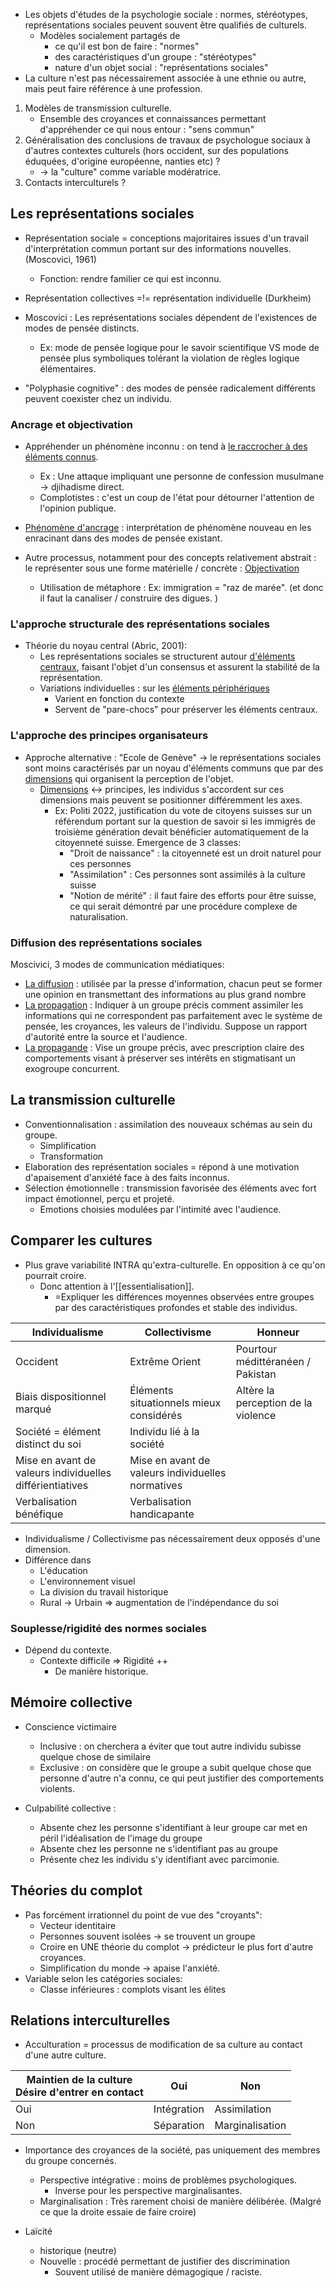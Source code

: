 - Les objets d'études de la psychologie sociale : normes, stéréotypes, représentations sociales peuvent souvent être qualifiés de culturels. 
	- Modèles socialement partagés de
		- ce qu'il est bon de faire : "normes"
		- des caractéristiques d'un groupe : "stéréotypes"
		- nature d'un objet social : "représentations sociales"
- La culture n'est pas nécessairement associée à une ethnie ou autre, mais peut faire référence à une profession. 

1. Modèles de transmission culturelle.
	- Ensemble des croyances et connaissances permettant d'appréhender ce qui nous entour : "sens commun"
2. Généralisation des conclusions de travaux de psychologue sociaux à d'autres contextes culturels (hors occident, sur des populations éduquées, d'origine européenne, nanties etc) ?
	- -> la "culture" comme variable modératrice.
3. Contacts interculturels ? 

## Les représentations sociales 

- Représentation sociale = conceptions majoritaires issues d'un travail d'interprétation commun portant sur des informations nouvelles. (Moscovici, 1961)
	- Fonction: rendre familier ce qui est inconnu.

- Représentation collectives =!= représentation individuelle (Durkheim)

- Moscovici : Les représentations sociales dépendent de l'existences de modes de pensée distincts. 
	- Ex: mode de pensée logique pour le savoir scientifique VS mode de pensée plus symboliques tolérant la violation de règles logique élémentaires.

- "Polyphasie cognitive" : des modes de pensée radicalement différents peuvent coexister chez un individu. 

### Ancrage et objectivation 

- Appréhender un phénomène inconnu : on tend à <u>le raccrocher à des éléments connus</u>.
	- Ex : Une attaque impliquant une personne de confession musulmane -> djihadisme direct.
	- Complotistes : c'est un coup de l'état pour détourner l'attention de l'opinion publique. 
- <u>Phénomène d'ancrage</u> : interprétation de phénomène nouveau en les enracinant dans des modes de pensée existant. 

- Autre processus, notamment pour des concepts relativement abstrait : le représenter sous une forme matérielle / concrète : <u>Objectivation</u>
	- Utilisation de métaphore : Ex: immigration = "raz de marée". (et donc il faut la canaliser / construire des digues. )

### L'approche structurale des représentations sociales 

- Théorie du noyau central (Abric, 2001):
	- Les représentations sociales se structurent autour <u>d'éléments centraux</u>, faisant l'objet d'un consensus et assurent la stabilité de la représentation. 
	- Variations individuelles : sur les <u>éléments périphériques</u> 
		- Varient en fonction du contexte 
		- Servent de "pare-chocs" pour préserver les éléments centraux. 

### L'approche des principes organisateurs 

- Approche alternative : "Ecole de Genève" -> le représentations sociales sont moins caractérisés par un noyau d'éléments communs que par des <u>dimensions</u> qui organisent la perception de l'objet. 
	- <u>Dimensions</u> <-> principes, les individus s'accordent sur ces dimensions mais peuvent se positionner différemment les axes. 
		- Ex: Politi 2022,  justification du vote de citoyens suisses sur un référendum portant sur la question de savoir si les immigrés de troisième génération devait bénéficier automatiquement de la citoyenneté suisse. Emergence de 3 classes:
			- "Droit de naissance" : la citoyenneté est un droit naturel pour ces personnes 
			- "Assimilation" : Ces personnes sont assimilés à la culture suisse 
			- "Notion de mérité" : il faut faire des efforts pour être suisse, ce qui serait démontré par une procédure complexe de naturalisation. 

 ### Diffusion des représentations sociales 

Moscivici, 3 modes de communication médiatiques:

- <u>La diffusion</u> : utilisée par la presse d'information, chacun peut se former une opinion en transmettant des informations au plus grand nombre 
- <u>La propagation</u> : Indiquer à un groupe précis comment assimiler les informations qui ne correspondent pas parfaitement avec le système de pensée, les croyances, les valeurs de l'individu. Suppose un rapport d'autorité entre la source et l'audience. 
- <u>La propagande</u> : Vise un groupe précis, avec prescription claire des comportements visant à préserver ses intérêts en stigmatisant un exogroupe concurrent.

## La transmission culturelle


- Conventionnalisation : assimilation des nouveaux schémas au sein du groupe. 
	- Simplification
	- Transformation
- Elaboration des représentation sociales = répond à une motivation d'apaisement d'anxiété face à des faits inconnus. 
- Sélection émotionnelle : transmission favorisée des éléments avec fort impact émotionnel, perçu et projeté.
	- Emotions choisies modulées par l'intimité avec l'audience. 

## Comparer les cultures 

- Plus grave variabilité INTRA qu'extra-culturelle. En opposition à ce qu'on pourrait croire.
	- Donc attention à l'[[essentialisation]].
		- =Expliquer les différences moyennes observées entre groupes par des caractéristiques profondes et stable des individus. 

| Individualisme                                           | Collectivisme                                     | Honneur                             |
| -------------------------------------------------------- | ------------------------------------------------- | ----------------------------------- |
| Occident                                                 | Extrême Orient                                    | Pourtour médittéranéen / Pakistan   |
| Biais dispositionnel marqué                              | Éléments situationnels mieux considérés           | Altère la perception de la violence |
| Société = élément distinct du soi                        | Individu lié à la société                         |                                     |
| Mise en avant de valeurs individuelles différientiatives | Mise en avant de valeurs individuelles normatives |                                     |
| Verbalisation bénéfique                                  | Verbalisation handicapante                        |                                     |
- Individualisme / Collectivisme pas nécessairement deux opposés d'une dimension.
- Différence dans
	- L'éducation
	- L'environnement visuel
	- La division du travail historique 
	- Rural -> Urbain => augmentation de l'indépendance du soi
### Souplesse/rigidité des normes sociales 


- Dépend du contexte. 
	- Contexte difficile => Rigidité ++
		- De manière historique.

## Mémoire collective 

- Conscience victimaire 
	- Inclusive : on cherchera a éviter que tout autre individu subisse quelque chose de similaire 
	- Exclusive : on considère que le groupe a subit quelque chose que personne d'autre n'a connu, ce qui peut justifier des comportements violents. 

- Culpabilité collective :
	- Absente chez les personne s'identifiant à leur groupe car met en péril l'idéalisation de l'image du groupe 
	- Absente chez les personne ne s'identifiant pas au groupe 
	- Présente chez les individu s'y identifiant avec parcimonie. 

## Théories du complot 

- Pas forcément irrationnel du point de vue des "croyants":
	- Vecteur identitaire 
	- Personnes souvent isolées -> se trouvent un groupe 
	- Croire en UNE théorie du complot -> prédicteur le plus fort d'autre croyances. 
	- Simplification du monde -> apaise l'anxiété. 
- Variable selon les catégories sociales:
	- Classe inférieures : complots visant les élites 

## Relations interculturelles 

- Acculturation = processus de modification de sa culture au contact d'une autre culture. 

| Maintien de la culture<br>Désire d'entrer en contact | Oui         | Non             |
| ---------------------------------------------------- | ----------- | --------------- |
| Oui                                                  | Intégration | Assimilation    |
| Non                                                  | Séparation  | Marginalisation |
- Importance des croyances de la société, pas uniquement des membres du groupe concernés. 
	- Perspective intégrative : moins de problèmes psychologiques.
		- Inverse pour les perspective marginalisantes.
	- Marginalisation : Très rarement choisi de manière délibérée. (Malgré ce que la droite essaie de faire croire)

- Laïcité 
	- historique (neutre)
	- Nouvelle : procédé permettant de justifier des discrimination
		- Souvent utilisé de manière démagogique / raciste.